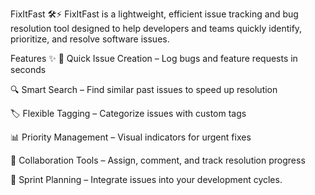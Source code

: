 FixItFast 🛠️⚡
FixItFast is a lightweight, efficient issue tracking and bug resolution tool designed to help developers and teams quickly identify, prioritize, and resolve software issues.

Features ✨
🚀 Quick Issue Creation – Log bugs and feature requests in seconds

🔍 Smart Search – Find similar past issues to speed up resolution

🏷️ Flexible Tagging – Categorize issues with custom tags

📊 Priority Management – Visual indicators for urgent fixes

🤝 Collaboration Tools – Assign, comment, and track resolution progress

📅 Sprint Planning – Integrate issues into your development cycles.